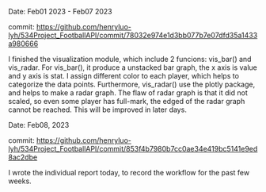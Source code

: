 Date: Feb01 2023 - Feb07 2023

commit: https://github.com/henryluo-lyh/534Project_FootballAPI/commit/78032e974e1d3bb077b7e07dfd35a1433a980666

I finished the visualization module, which include 2 funcions: vis_bar() and vis_radar. For vis_bar(), it produce a unstacked bar graph, the x axis is value and y axis is stat. I assign different color to each player, which helps to categorize the data points. Furthermore, vis_radar() use the plotly package, and helps to make a radar graph. The flaw of radar graph is that it did not scaled, so even some player has full-mark, the edged of the radar graph cannot be reached. This will be improved in later days.

Date: Feb08, 2023

commit: https://github.com/henryluo-lyh/534Project_FootballAPI/commit/853f4b7980b7cc0ae34e419bc5141e9ed8ac2dbe

I wrote the individual report today, to record the workflow for the past few weeks. 
